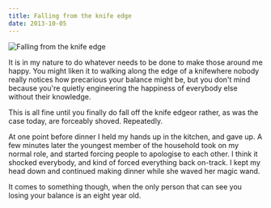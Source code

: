 ```yaml
---
title: Falling from the knife edge
date: 2013-10-05
---
```


![Falling from the knife edge](https://source.unsplash.com/-m88z7ily-w/1600x900)

It is in my nature to do whatever needs to be done to make those around me happy. You might liken it to walking along the edge of a knifewhere nobody really notices how precarious your balance might be, but you don't mind because you're quietly engineering the happiness of everybody else without their knowledge.

This is all fine until you finally do fall off the knife edgeor rather, as was the case today, are forceably shoved. Repeatedly.

At one point before dinner I held my hands up in the kitchen, and gave up. A few minutes later the youngest member of the household took on my normal role, and started forcing people to apologise to each other. I think it shocked everybody, and kind of forced everything back on-track. I kept my head down and continued making dinner while she waved her magic wand.

It comes to something though, when the only person that can see you losing your balance is an eight year old.